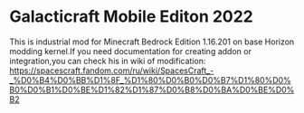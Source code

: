 # Galacticraft Mobile Editon 2022
This is industrial mod for Minecraft Bedrock Edition 1.16.201 on base Horizon modding kernel.If you need documentation for creating addon or integration,you can check his in wiki of modification: https://spacescraft.fandom.com/ru/wiki/SpacesCraft_-_%D0%B4%D0%BB%D1%8F_%D1%80%D0%B0%D0%B7%D1%80%D0%B0%D0%B1%D0%BE%D1%82%D1%87%D0%B8%D0%BA%D0%BE%D0%B2
